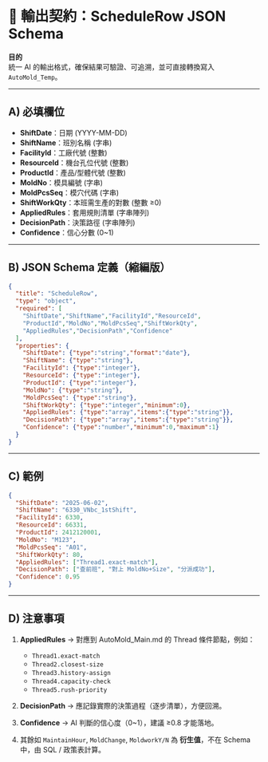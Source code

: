 
# 🧾 輸出契約：ScheduleRow JSON Schema

**目的**  
統一 AI 的輸出格式，確保結果可驗證、可追溯，並可直接轉換寫入 `AutoMold_Temp`。

---

## A) 必填欄位
- **ShiftDate**：日期 (YYYY-MM-DD)  
- **ShiftName**：班別名稱 (字串)  
- **FacilityId**：工廠代號 (整數)  
- **ResourceId**：機台孔位代號 (整數)  
- **ProductId**：產品/型體代號 (整數)  
- **MoldNo**：模具編號 (字串)  
- **MoldPcsSeq**：模穴代碼 (字串)  
- **ShiftWorkQty**：本班需生產的對數 (整數 ≥0)  
- **AppliedRules**：套用規則清單 (字串陣列)  
- **DecisionPath**：決策路徑 (字串陣列)  
- **Confidence**：信心分數 (0~1)

---

## B) JSON Schema 定義（縮編版）
```json
{
  "title": "ScheduleRow",
  "type": "object",
  "required": [
    "ShiftDate","ShiftName","FacilityId","ResourceId",
    "ProductId","MoldNo","MoldPcsSeq","ShiftWorkQty",
    "AppliedRules","DecisionPath","Confidence"
  ],
  "properties": {
    "ShiftDate": {"type":"string","format":"date"},
    "ShiftName": {"type":"string"},
    "FacilityId": {"type":"integer"},
    "ResourceId": {"type":"integer"},
    "ProductId": {"type":"integer"},
    "MoldNo": {"type":"string"},
    "MoldPcsSeq": {"type":"string"},
    "ShiftWorkQty": {"type":"integer","minimum":0},
    "AppliedRules": {"type":"array","items":{"type":"string"}},
    "DecisionPath": {"type":"array","items":{"type":"string"}},
    "Confidence": {"type":"number","minimum":0,"maximum":1}
  }
}
```

---

## C) 範例
```json
{
  "ShiftDate": "2025-06-02",
  "ShiftName": "6330_VNbc_1stShift",
  "FacilityId": 6330,
  "ResourceId": 66331,
  "ProductId": 2412120001,
  "MoldNo": "M123",
  "MoldPcsSeq": "A01",
  "ShiftWorkQty": 80,
  "AppliedRules": ["Thread1.exact-match"],
  "DecisionPath": ["查前班", "對上 MoldNo+Size", "分派成功"],
  "Confidence": 0.95
}
```

---

## D) 注意事項
1. **AppliedRules** → 對應到 AutoMold_Main.md 的 Thread 條件節點，例如：  
   - `Thread1.exact-match`  
   - `Thread2.closest-size`  
   - `Thread3.history-assign`  
   - `Thread4.capacity-check`  
   - `Thread5.rush-priority`  

2. **DecisionPath** → 應記錄實際的決策過程（逐步清單），方便回溯。  

3. **Confidence** → AI 判斷的信心度（0~1），建議 ≥0.8 才能落地。  

4. 其餘如 `MaintainHour`, `MoldChange`, `MoldworkY/N` 為 **衍生值**，不在 Schema 中，由 SQL / 政策表計算。
